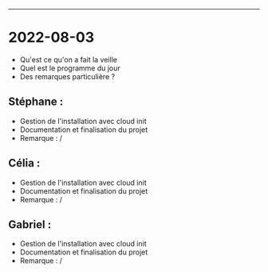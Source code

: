 ___
# 2022-08-03
* Qu'est ce qu'on a fait la veille
* Quel est le programme du jour 
* Des remarques particulière ? 

## Stéphane :
- Gestion de l'installation avec cloud init 
- Documentation et finalisation du projet
- Remarque : / 
## Célia :
- Gestion de l'installation avec cloud init 
- Documentation et finalisation du projet
- Remarque : /
## Gabriel :
-  Gestion de l'installation avec cloud init
- Documentation et finalisation du projet
- Remarque : /

